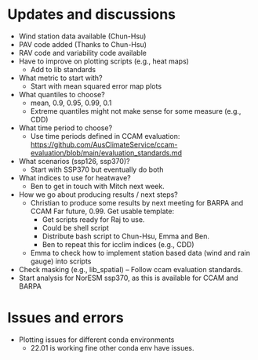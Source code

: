 # Updates and discussions
* Wind station data available (Chun-Hsu)
* PAV code added (Thanks to Chun-Hsu)
* RAV code and variability code available
* Have to improve on plotting scripts (e.g., heat maps)
  * Add to lib standards
* What metric to start with?
  * Start with mean squared error map plots
* What quantiles to choose?
  * mean, 0.9, 0.95, 0.99, 0.1
  * Extreme quantiles might not make sense for some measure (e.g., CDD)
* What time period to choose?
  * Use time periods defined in CCAM evaluation: https://github.com/AusClimateService/ccam-evaluation/blob/main/evaluation_standards.md 
* What scenarios (ssp126, ssp370)?
  * Start with SSP370 but eventually do both
* What indices to use for heatwave?
  * Ben to get in touch with Mitch next week.
* How we go about producing results / next steps?
  * Christian to produce some results by next meeting for BARPA and CCAM Far future, 0.99. Get usable template:
    * Get scripts ready for Raj to use. 
    * Could be shell script
    * Distribute bash script to Chun-Hsu, Emma and Ben.
    * Ben to repeat this for icclim indices (e.g., CDD)
  * Emma to check how to implement station based data (wind and rain gauge) into scripts
* Check masking (e.g., lib_spatial) – Follow ccam evaluation standards.
* Start analysis for NorESM ssp370, as this is available for CCAM and BARPA

# Issues and errors
* Plotting issues for different conda environments
  * 22.01 is working fine other conda env have issues. 
